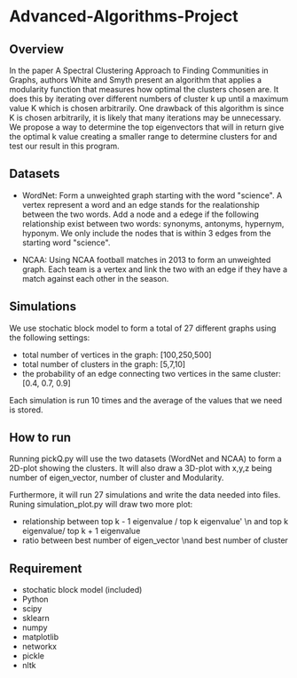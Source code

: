 # Advanced-Algorithms-Project


## Overview
In the paper A Spectral Clustering Approach to Finding Communities in Graphs, authors White and Smyth present an algorithm that applies a modularity function that measures how optimal the clusters chosen are.  It does this by iterating over different numbers of cluster k up until a maximum value K which is chosen arbitrarily. One drawback of this algorithm is since K is chosen arbitrarily, it is likely that many iterations may be unnecessary. We propose a way to determine the top eigenvectors that will in return give the optimal k value creating a smaller range to determine clusters for and test our result in this program.


## Datasets

* WordNet: 
Form a unweighted graph starting with the word "science". A vertex represent a word and an edge stands for the realationship between the two words. Add a node and a edege if the following relationship exist between two words: synonyms, antonyms, hypernym, hyponym. We only include the nodes that is within 3 edges from the starting word "science".

* NCAA: 
Using NCAA football matches in 2013 to form an unweighted graph. Each team is a vertex and link the two with an edge if they have a match against each other in the season.


## Simulations
We use stochatic block model to form a total of 27 different graphs using the following settings: 
* total number of vertices in the graph: [100,250,500]
* total number of clusters in the graph: [5,7,10]
* the probability of an edge connecting two vertices in the same cluster: [0.4, 0.7, 0.9] 

Each simulation is run 10 times and the average of the values that we need is stored.

## How to run
Running pickQ.py will use the two datasets (WordNet and NCAA) to form a 2D-plot showing the clusters. It will also draw a 3D-plot with x,y,z being number of eigen_vector, number of cluster and Modularity.

Furthermore, it will run 27 simulations and write the data needed into files. Runing simulation_plot.py will draw two more plot: 
* relationship between top k - 1 eigenvalue / top k eigenvalue' \n and top k eigenvalue/ top k + 1 eigenvalue 
* ratio between best number of eigen_vector \nand best number of cluster

## Requirement

* stochatic block model (included)
* Python
* scipy
* sklearn
* numpy
* matplotlib
* networkx
* pickle
* nltk
